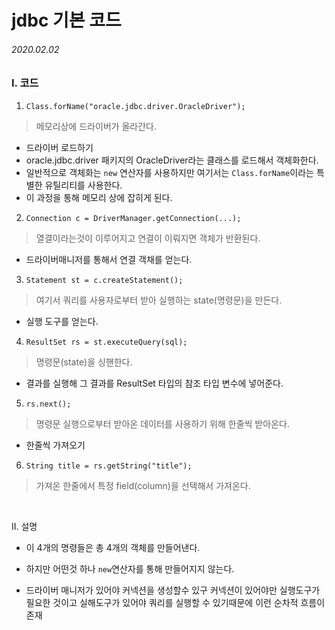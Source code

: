 # jdbc 기본 코드

###### 2020.02.02

### I. 코드

1. `Class.forName("oracle.jdbc.driver.OracleDriver");`

>메모리상에 드라이버가 올라간다.

- 드라이버 로드하기
- oracle.jdbc.driver 패키지의 OracleDriver라는 클래스를 로드해서 객체화한다.
- 일반적으로 객체화는 `new` 연산자를 사용하지만 여기서는 `Class.forName`이라는 특별한 유틸리티를 사용한다.
- 이 과정을 통해 메모리 상에 잡히게 된다.


2. `Connection c = DriverManager.getConnection(...);`

>열결이라는것이 이루어지고 연결이 이뤄지면 객체가 반환된다.

- 드라이버매니저를 통해서 연결 객채를 얻는다.

3. `Statement st = c.createStatement();`

>여기서 쿼리를 사용자로부터 받아 실행하는 state(명령문)을 만든다.

- 실행 도구를 얻는다.

4. `ResultSet rs = st.executeQuery(sql);`

>명령문(state)을 싱핸한다.

- 결과를 실행해 그 결과를 ResultSet 타입의 참조 타입 변수에 넣어준다.

5. `rs.next();`

>명령문 실행으로부터 받아온 데이터를 사용하기 위해 한줄씩 받아온다.

- 한줄씩 가져오기

6. `String title = rs.getString("title");`

>가져온 한줄에서 특정 field(column)을 선택해서 가져온다.

<br />

II. 설명

- 이 4개의 명령들은 총 4개의 객체를 만들어낸다.

- 하지만 어떤것 하나 `new`연산자를 통해 만들어지지 않는다.

- 드라이버 매니저가 있어야 커넥션을 생성할수 있구 커넥션이 있어야만 실행도구가 필요한 것이고 실해도구가 있어야 쿼리를 실행할 수 있기때문에 
이런 순차적 흐름이 존재
